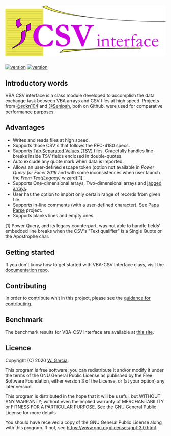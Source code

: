 # ![VBA-CSV interface](/docs/assets/img/CSVinterface.png)
[![version](https://img.shields.io/static/v1?label=version&message=latest&color=brightgreen&style=plastic)](https://github.com/ws-garcia/VBA-CSV-interface/releases/latest/)
[![version](https://img.shields.io/static/v1?label=licence&message=GPL&color=informational&style=plastic)](https://www.gnu.org/licenses/gpl-3.0.html)

## Introductory words

VBA CSV interface is a class module developed to accomplish the data exchange task between VBA arrays and CSV files at high speed. Projects from [@sdkn104](https://github.com/sdkn104/VBA-CSV) and [@Senipah](https://github.com/Senipah/VBA-Better-Array), both on Github, were used for comparative performance purposes.

## Advantages
* Writes and reads files at high speed.
* Supports those CSV's that follows the RFC-4180 specs.
* Supports [Tab Separated Values (TSV)](https://www.iana.org/assignments/media-types/text/tab-separated-values) files. Gracefully handles line-breaks inside TSV fields enclosed in double-quotes.
* Auto exclude any quote mark when data is imported.
* Allows an user-defined escape token (option not available in _Power Query for Excel 2019_ and with some inconsistences when user launch the _From Text(Legacy)_ wizard)[[1]](#1).
* Supports One-dimensional arrays, Two-dimensional arrays and [jagged arrays](https://docs.microsoft.com/en-us/dotnet/csharp/programming-guide/arrays/jagged-arrays).
* User has the option to import only certain range of records from given file.
* Supports in-line comments (with a user-defined character). See [Papa Parse](https://www.papaparse.com/) project.
* Supports blanks lines and empty ones.

<a id="1">[1]</a> 
Power Query, and its legacy counterpart, was not able to handle fields’ embedded line breaks when the CSV's "Text qualifier" is a Single Quote or the Apostrophe char.

## Getting started

If you don't know how to get started with VBA-CSV Interface class, visit the [documentation repo](https://ws-garcia.github.io/VBA-CSV-interface/).

## Contributing

In order to contribute whit in this project, please see the [guidance for contributing](https://ws-garcia.github.io/VBA-CSV-interface/contributing.html).

## Benchmark

The benchmark results for VBA-CSV Interface are available at [this site](https://ws-garcia.github.io/VBA-CSV-interface/home/getting_started.html#benchmark).

## Licence

Copyright (C) 2020  [W. García](https://github.com/ws-garcia/).

This program is free software: you can redistribute it and/or modify it under the terms of the GNU General Public License as published by the Free Software Foundation, either version 3 of the License, or (at your option) any later version.

This program is distributed in the hope that it will be useful, but WITHOUT ANY WARRANTY; without even the implied warranty of MERCHANTABILITY or FITNESS FOR A PARTICULAR PURPOSE.  See the GNU General Public License for more details.

You should have received a copy of the GNU General Public License along with this program.  If not, see <https://www.gnu.org/licenses/gpl-3.0.html>.


